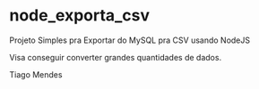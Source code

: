 # node_exporta_csv
Projeto Simples pra Exportar do MySQL pra CSV usando NodeJS


Visa conseguir converter grandes quantidades de dados.



Tiago Mendes
